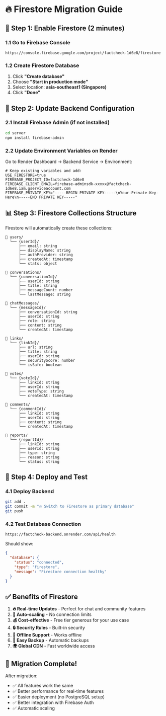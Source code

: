 # 🔥 Firestore Migration Guide

## 🚀 Step 1: Enable Firestore (2 minutes)

### 1.1 Go to Firebase Console
```
https://console.firebase.google.com/project/factcheck-1d6e8/firestore
```

### 1.2 Create Firestore Database
1. Click **"Create database"**
2. Choose **"Start in production mode"**
3. Select location: **asia-southeast1 (Singapore)**
4. Click **"Done"**

## 🔧 Step 2: Update Backend Configuration

### 2.1 Install Firebase Admin (if not installed)
```bash
cd server
npm install firebase-admin
```

### 2.2 Update Environment Variables on Render

Go to Render Dashboard → Backend Service → Environment:

```env
# Keep existing variables and add:
USE_FIRESTORE=true
FIREBASE_PROJECT_ID=factcheck-1d6e8
FIREBASE_CLIENT_EMAIL=firebase-adminsdk-xxxxx@factcheck-1d6e8.iam.gserviceaccount.com
FIREBASE_PRIVATE_KEY="-----BEGIN PRIVATE KEY-----\nYour-Private-Key-Here\n-----END PRIVATE KEY-----"
```

## 📊 Step 3: Firestore Collections Structure

Firestore will automatically create these collections:

```
📁 users/
  └── {userId}/
      ├── email: string
      ├── displayName: string
      ├── authProvider: string
      ├── createdAt: timestamp
      └── stats: object

📁 conversations/
  └── {conversationId}/
      ├── userId: string
      ├── title: string
      ├── messageCount: number
      └── lastMessage: string

📁 chatMessages/
  └── {messageId}/
      ├── conversationId: string
      ├── userId: string
      ├── role: string
      ├── content: string
      └── createdAt: timestamp

📁 links/
  └── {linkId}/
      ├── url: string
      ├── title: string
      ├── userId: string
      ├── securityScore: number
      └── isSafe: boolean

📁 votes/
  └── {voteId}/
      ├── linkId: string
      ├── userId: string
      ├── voteType: string
      └── createdAt: timestamp

📁 comments/
  └── {commentId}/
      ├── linkId: string
      ├── userId: string
      ├── content: string
      └── createdAt: timestamp

📁 reports/
  └── {reportId}/
      ├── linkId: string
      ├── userId: string
      ├── type: string
      ├── reason: string
      └── status: string
```

## 🎯 Step 4: Deploy and Test

### 4.1 Deploy Backend
```bash
git add .
git commit -m "🔥 Switch to Firestore as primary database"
git push
```

### 4.2 Test Database Connection
```
https://factcheck-backend.onrender.com/api/health
```

Should show:
```json
{
  "database": {
    "status": "connected",
    "type": "firestore",
    "message": "Firestore connection healthy"
  }
}
```

## ✅ Benefits of Firestore

1. **🔥 Real-time Updates** - Perfect for chat and community features
2. **🚀 Auto-scaling** - No connection limits
3. **💰 Cost-effective** - Free tier generous for your use case
4. **🔒 Security Rules** - Built-in security
5. **📱 Offline Support** - Works offline
6. **🔄 Easy Backup** - Automatic backups
7. **🌍 Global CDN** - Fast worldwide access

## 🎉 Migration Complete!

After migration:
- ✅ All features work the same
- ✅ Better performance for real-time features
- ✅ Easier deployment (no PostgreSQL setup)
- ✅ Better integration with Firebase Auth
- ✅ Automatic scaling
